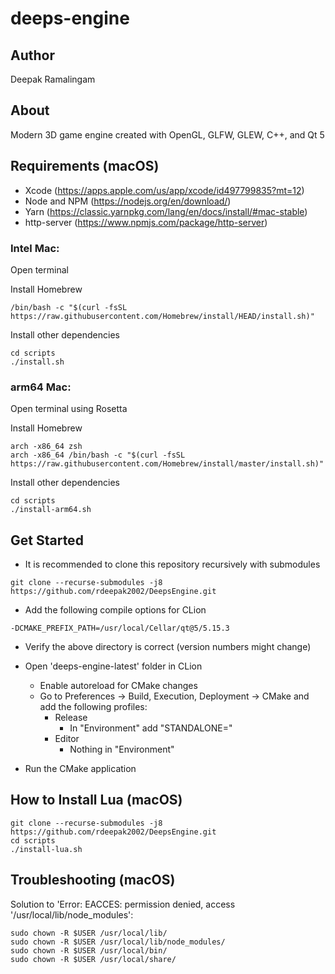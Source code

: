 # deeps-engine

## Author

Deepak Ramalingam

## About

Modern 3D game engine created with OpenGL, GLFW, GLEW, C++, and Qt 5

## Requirements (macOS)

- Xcode (https://apps.apple.com/us/app/xcode/id497799835?mt=12)
- Node and NPM (https://nodejs.org/en/download/)
- Yarn (https://classic.yarnpkg.com/lang/en/docs/install/#mac-stable)
- http-server (https://www.npmjs.com/package/http-server)

### Intel Mac:

Open terminal

Install Homebrew

```
/bin/bash -c "$(curl -fsSL https://raw.githubusercontent.com/Homebrew/install/HEAD/install.sh)"
```

Install other dependencies

```shell
cd scripts
./install.sh
```

### arm64 Mac:

Open terminal using Rosetta

Install Homebrew

```
arch -x86_64 zsh  
arch -x86_64 /bin/bash -c "$(curl -fsSL https://raw.githubusercontent.com/Homebrew/install/master/install.sh)"
```

Install other dependencies

```shell
cd scripts
./install-arm64.sh
```
## Get Started

- It is recommended to clone this repository recursively with submodules

```shell
git clone --recurse-submodules -j8 https://github.com/rdeepak2002/DeepsEngine.git
```

- Add the following compile options for CLion

```shell
-DCMAKE_PREFIX_PATH=/usr/local/Cellar/qt@5/5.15.3
```

- Verify the above directory is correct (version numbers might change)

- Open 'deeps-engine-latest' folder in CLion
  - Enable autoreload for CMake changes
  - Go to Preferences -> Build, Execution, Deployment -> CMake and add the following profiles:
    - Release
      - In "Environment" add "STANDALONE="
    - Editor
      - Nothing in "Environment"

- Run the CMake application

## How to Install Lua (macOS)

```shell
git clone --recurse-submodules -j8 https://github.com/rdeepak2002/DeepsEngine.git
cd scripts
./install-lua.sh
```

## Troubleshooting (macOS)

Solution to 'Error: EACCES: permission denied, access '/usr/local/lib/node_modules':

```
sudo chown -R $USER /usr/local/lib/
sudo chown -R $USER /usr/local/lib/node_modules/
sudo chown -R $USER /usr/local/bin/
sudo chown -R $USER /usr/local/share/
```